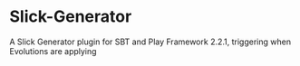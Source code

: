 Slick-Generator
===============

A Slick Generator plugin for SBT and Play Framework 2.2.1, triggering when Evolutions are applying
